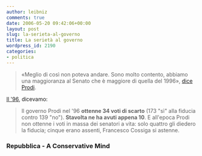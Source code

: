 ```yaml
---
author: leibniz
comments: true
date: 2006-05-20 09:42:06+00:00
layout: post
slug: la-serieta-al-governo
title: La serietà al governo
wordpress_id: 2190
categories:
- politica
---
```


> «Meglio di così non poteva andare. Sono molto contento, abbiamo una maggioranza al Senato che è maggiore di quella del 1996», [dice Prodi](http://www.repubblica.it/2006/05/sezioni/politica/nuovo-governo-tre/nuovo-governo-tre/nuovo-governo-tre.html).




[ Il '96](http://aconservativemind.blogspot.com/2006/05/prodi-il-voto-di-fiducia-andato-meglio.html), dicevamo:




> Il governo Prodi nel '96 **ottenne 34 voti di scarto** (173 "sì" alla fiducia contro 139 "no"). **Stavolta ne ha avuti appena 10**. E all'epoca Prodi non ottenne i voti in massa dei senatori a vita: solo quattro gli diedero la fiducia; cinque erano assenti, Francesco Cossiga si astenne.




### Repubblica - A Conservative Mind
